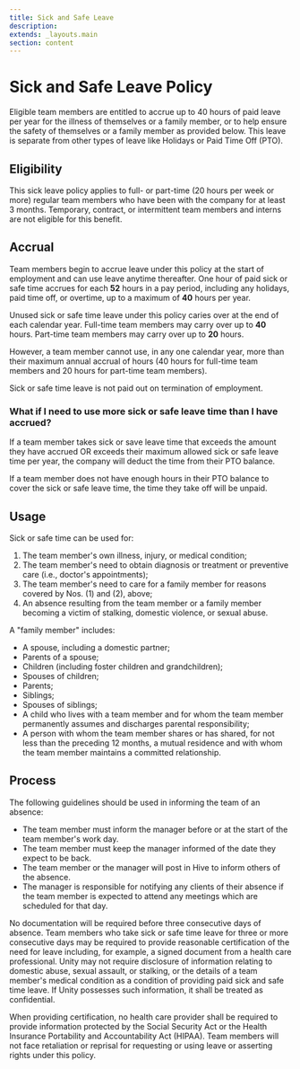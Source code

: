 ```yaml
---
title: Sick and Safe Leave
description:
extends: _layouts.main
section: content
---
```


# Sick and Safe Leave Policy

Eligible team members are entitled to accrue up to 40 hours of paid leave per year for the illness of themselves or a family member, or to help ensure the safety of themselves or a family member as provided below. This leave is separate from other types of leave like Holidays or Paid Time Off (PTO).

## Eligibility

This sick leave policy applies to full- or part-time (20 hours per week or more) regular team members who have been with the company for at least 3 months. Temporary, contract, or intermittent team members and interns are not eligible for this benefit.

## Accrual

Team members begin to accrue leave under this policy at the start of employment and can use leave anytime thereafter. One hour of paid sick or safe time accrues for each __52__ hours in a pay period, including any holidays, paid time off, or overtime, up to a maximum of __40__ hours per year.

Unused sick or safe time leave under this policy caries over at the end of each calendar year. Full-time team members may carry over up to __40__ hours. Part-time team members may carry over up to __20__ hours.

However, a team member cannot use, in any one calendar year, more than their maximum annual accrual of hours (40 hours for full-time team members and 20 hours for part-time team members).

Sick or safe time leave is not paid out on termination of employment.

### What if I need to use more sick or safe leave time than I have accrued?

If a team member takes sick or save leave time that exceeds the amount they have accrued OR exceeds their maximum allowed sick or safe leave time per year, the company will deduct the time from their PTO balance.

If a team member does not have enough hours in their PTO balance to cover the sick or safe leave time, the time they take off will be unpaid.

## Usage

Sick or safe time can be used for:

1. The team member's own illness, injury, or medical condition;
2. The team member's need to obtain diagnosis or treatment or preventive care (i.e., doctor's appointments);
3. The team member's need to care for a family member for reasons covered by Nos. (1) and (2), above;
4. An absence resulting from the team member or a family member becoming a victim of stalking, domestic violence, or sexual abuse.

A "family member" includes:

- A spouse, including a domestic partner;
- Parents of a spouse;
- Children (including foster children and grandchildren);
- Spouses of children;
- Parents;
- Siblings;
- Spouses of siblings;
- A child who lives with a team member and for whom the team member permanently assumes and discharges parental responsibility;
- A person with whom the team member shares or has shared, for not less than the preceding 12 months, a mutual residence and with whom the team member maintains a committed relationship.

## Process

The following guidelines should be used in informing the team of an absence:

- The team member must inform the manager before or at the start of the team member's work day.
- The team member must keep the manager informed of the date they expect to be back.
- The team member or the manager will post in Hive to inform others of the absence.
- The manager is responsible for notifying any clients of their absence if the team member is expected to attend any meetings which are scheduled for that day.

No documentation will be required before three consecutive days of absence. Team members who take sick or safe time leave for three or more consecutive days may be required to provide reasonable certification of the need for leave including, for example, a signed document from a health care professional. Unity may not require disclosure of information relating to domestic abuse, sexual assault, or stalking, or the details of a team member's medical condition as a condition of providing paid sick and safe time leave. If Unity possesses such information, it shall be treated as confidential.

When providing certification, no health care provider shall be required to provide information protected by the Social Security Act or the Health Insurance Portability and Accountability Act (HIPAA). Team members will not face retaliation or reprisal for requesting or using leave or asserting rights under this policy.
